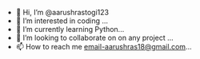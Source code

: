 - 👋 Hi, I’m @aarushrastogi123
- 👀 I’m interested in coding ...
- 🌱 I’m currently learning Python...
- 💞️ I’m looking to collaborate on on any project ...
- 📫 How to reach me email-aarushras18@gmail.com...

<!---
aarushrastogi123/aarushrastogi123 is a ✨ special ✨ repository because its `README.md` (this file) appears on your GitHub profile.
You can click the Preview link to take a look at your changes.
--->
